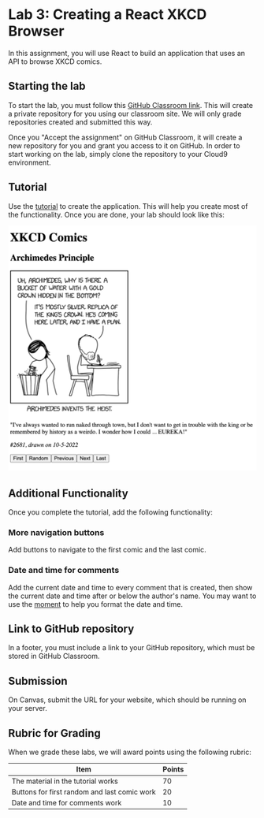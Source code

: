# Lab 3: Creating a React XKCD Browser

In this assignment, you will use React to build an application that uses
an API to browse XKCD comics.

## Starting the lab

To start the lab, you must follow this [GitHub Classroom
link](https://classroom.github.com/a/08IpOuzs). This will create a
private repository for you using our classroom site. We will only
grade repositories created and submitted this way.

Once you "Accept the assignment" on GitHub Classroom, it will create a
new repository for you and grant you access to it on GitHub. In order
to start working on the lab, simply clone the repository to your
Cloud9 environment.

## Tutorial

Use the [tutorial](/TUTORIAL.md)
to create the application. This will help you create most
of the functionality. Once you are done, your lab should look like this:

![xkcd](images/xkcd.png)

## Additional Functionality

Once you complete the tutorial, add the following functionality:

### More navigation buttons

Add buttons to navigate to the first comic and the last comic.

### Date and time for comments

Add the current date and time to every comment that is created, then
show the current date and time after or below the author's name. You may want to use the [moment](https://momentjs.com/) to  help you format the date and time.

## Link to GitHub repository

In a footer, you must include a link to your GitHub repository, which must be
stored in GitHub Classroom.

## Submission

On Canvas, submit the URL for your website, which should be running on
your server.

## Rubric for Grading

When we grade these labs, we will award points using the following
rubric:

Item | Points
--- | ---
The material in the tutorial works | 70
Buttons for first random and last comic work | 20
Date and time for comments work | 10
